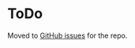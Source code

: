 # ToDo

Moved to [GitHub issues](https://github.com/folbert/wordpress-boilerplate/issues) for the repo.